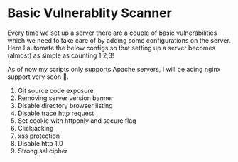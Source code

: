 # Basic Vulnerablity Scanner
Every time we set up a server there are a couple of basic vulnerabilities which we need to take care of by adding some configurations on the server. 
Here I automate the below configs so that setting up a server becomes (almost) as simple as counting 1,2,3!

As of now my scripts only supports Apache servers, I will be ading nginx support very soon 🙂.

1. Git source code exposure
2. Removing server version banner
3. Disable directory browser listing
4. Disable trace http request
5. Set cookie with httponly and secure flag
6. Clickjacking
7. xss protection 
8. Disable http 1.0
9. Strong ssl cipher
